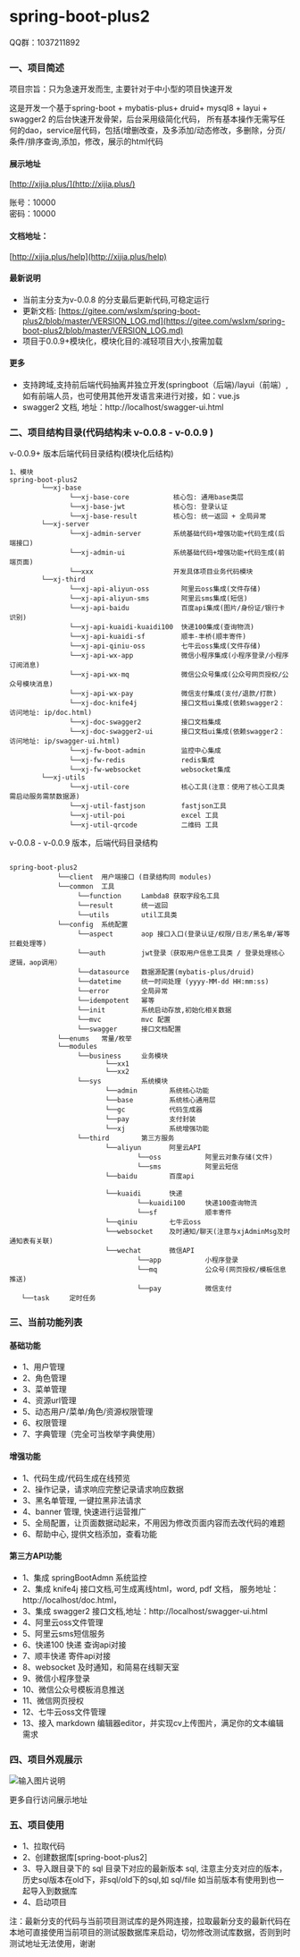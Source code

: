 # spring-boot-plus2

QQ群：1037211892

### 一、项目简述

项目宗旨：只为急速开发而生, 主要针对于中小型的项目快速开发

这是开发一个基于spring-boot + mybatis-plus+ druid+ mysql8 + layui + swagger2 的后台快速开发骨架，后台采用级简化代码，
所有基本操作无需写任何的dao，service层代码，包括(增删改查，及多添加/动态修改，多删除，分页/条件/排序查询,添加，修改，展示的html代码


#### 展示地址
[http://xijia.plus/](http://xijia.plus/) 

账号：10000  
密码：10000

#### 文档地址：
 [http://xijia.plus/help](http://xijia.plus/help) 

#### 最新说明
- 当前主分支为v-0.0.8 的分支最后更新代码,可稳定运行
- 更新文档: [https://gitee.com/wslxm/spring-boot-plus2/blob/master/VERSION_LOG.md](https://gitee.com/wslxm/spring-boot-plus2/blob/master/VERSION_LOG.md) 
- 项目于0.0.9+模块化，模块化目的:减轻项目大小,按需加载
#### 更多

- 支持跨域,支持前后端代码抽离并独立开发(springboot（后端)/layui（前端）, 如有前端人员，也可使用其他开发语言来进行对接，如：vue.js
- swagger2 文档, 地址：http://localhost/swagger-ui.html


### 二、项目结构目录(代码结构未 v-0.0.8 - v-0.0.9 )

v-0.0.9+ 版本后端代码目录结构(模块化后结构)
```base
1、模块
spring-boot-plus2
        └──xj-base
               └──xj-base-core           核心包: 通用base类层
               └──xj-base-jwt            核心包: 登录认证
               └──xj-base-result         核心包: 统一返回 + 全局异常
        └──xj-server     
               └──xj-admin-server        系统基础代码+增强功能+代码生成(后端接口)
               └──xj-admin-ui            系统基础代码+增强功能+代码生成(前端页面)
               └──xxx                    开发具体项目业务代码模块
        └──xj-third
               └──xj-api-aliyun-oss        阿里云oss集成(文件存储)
               └──xj-api-aliyun-sms        阿里云sms集成(短信)
               └──xj-api-baidu             百度api集成(图片/身份证/银行卡识别)
               └──xj-api-kuaidi-kuaidi100  快递100集成(查询物流)
               └──xj-api-kuaidi-sf         顺丰-丰桥(顺丰寄件)
               └──xj-api-qiniu-oss         七牛云oss集成(文件存储)
               └──xj-api-wx-app            微信小程序集成(小程序登录/小程序订阅消息)
               └──xj-api-wx-mq             微信公众号集成(公众号网页授权/公众号模块消息)
               └──xj-api-wx-pay            微信支付集成(支付/退款/打款)
               └──xj-doc-knife4j           接口文档ui集成(依赖swagger2：访问地址: ip/doc.html)
               └──xj-doc-swagger2          接口文档集成
               └──xj-doc-swagger2-ui       接口文档ui集成(依赖swagger2：访问地址: ip/swagger-ui.html)
               └──xj-fw-boot-admin         监控中心集成    
               └──xj-fw-redis              redis集成    
               └──xj-fw-websocket          websocket集成    
        └──xj-utils
               └──xj-util-core             核心工具(注意：使用了核心工具类需启动服务需禁数据源)
               └──xj-util-fastjson         fastjson工具
               └──xj-util-poi              excel 工具
               └──xj-util-qrcode           二维码 工具
```


v-0.0.8 - v-0.0.9 版本，后端代码目录结构 
```base

spring-boot-plus2
            └──client  用户端接口 (目录结构同 modules)
            └──common  工具
                 └──function     Lambda8 获取字段名工具
                 └──result       统一返回
                 └──utils        util工具类
            └──config  系统配置
                 └──aspect       aop 接口入口(登录认证/权限/日志/黑名单/幂等拦截处理等)
                 └──auth         jwt登录（获取用户信息工具类 / 登录处理核心逻辑，aop调用） 
                 └──datasource   数据源配置(mybatis-plus/druid)
                 └──datetime     统一时间处理 (yyyy-MM-dd HH:mm:ss)
                 └──error        全局异常
                 └──idempotent   幂等
                 └──init         系统启动存放,初始化相关数据
                 └──mvc          mvc 配置
                 └──swagger      接口文档配置
            └──enums   常量/枚举
            └──modules
                 └──business     业务模块
                        └──xx1         
                        └──xx2   
                 └──sys          系统模块
                        └──admin        系统核心功能
                        └──base         系统核心通用层
                        └──gc           代码生成器
                        └──pay          支付封装
                        └──xj           系统增强功能
                 └──third        第三方服务
                        └──aliyun       阿里云API
                                └──oss           阿里云对象存储(文件)
                                └──sms           阿里云短信
                        └──baidu        百度api
                     
                        └──kuaidi       快递
                                └──kuaidi100     快递100查询物流
                                └──sf            顺丰寄件
                        └──qiniu        七牛云oss
                        └──websocket    及时通知/聊天(注意与xjAdminMsg及时通知表有关联)
                        └──wechat       微信API
                                └──app           小程序登录 
                                └──mq            公众号(网页授权/模板信息推送)
                                └──pay           微信支付
   └──task     定时任务

```


### 三、当前功能列表
#### 基础功能
- 1、用户管理
- 2、角色管理
- 3、菜单管理
- 4、资源url管理
- 5、动态用户/菜单/角色/资源权限管理 
- 6、权限管理
- 7、字典管理（完全可当枚举字典使用）


#### 增强功能
- 1、代码生成/代码生成在线预览   
- 2、操作记录，请求响应完整记录请求响应数据
- 3、黑名单管理, 一键拉黑非法请求
- 4、banner 管理, 快速进行运营推广
- 5、全局配置，让页面数据动起来，不用因为修改页面内容而去改代码的难题
- 6、帮助中心, 提供文档添加，查看功能

#### 第三方API功能
- 1、集成 springBootAdmn 系统监控
- 2、集成 knife4j 接口文档,可生成离线html，word, pdf 文档， 服务地址：http://localhost/doc.html，
- 3、集成 swagger2 接口文档,地址：http://localhost/swagger-ui.html
- 4、阿里云oss文件管理
- 5、阿里云sms短信服务
- 6、快递100 快递 查询api对接
- 7、顺丰快递 寄件api对接
- 8、websocket 及时通知，和简易在线聊天室
- 9、微信小程序登录
- 10、微信公众号模板消息推送
- 11、微信网页授权
- 12、七牛云oss文件管理
- 13、接入 markdown 编辑器editor，并实现cv上传图片，满足你的文本编辑需求



### 四、项目外观展示

![输入图片说明](https://images.gitee.com/uploads/images/2020/1206/114540_8a29dc40_2208600.png "屏幕截图.png")

更多自行访问展示地址



### 五、项目使用

- 1、拉取代码
- 2、创建数据库[spring-boot-plus2]
- 3、导入跟目录下的 sql 目录下对应的最新版本 sql, 注意主分支对应的版本，历史sql版本在old下，非sql/old下的sql,如 sql/file 如当前版本有使用到也一起导入到数据库
- 4、启动项目

注：最新分支的代码与当前项目测试库的是外网连接，拉取最新分支的最新代码在本地可直接使用当前项目的测试服数据库来启动，切勿修改测试库数据，否则到时测试地址无法使用，谢谢